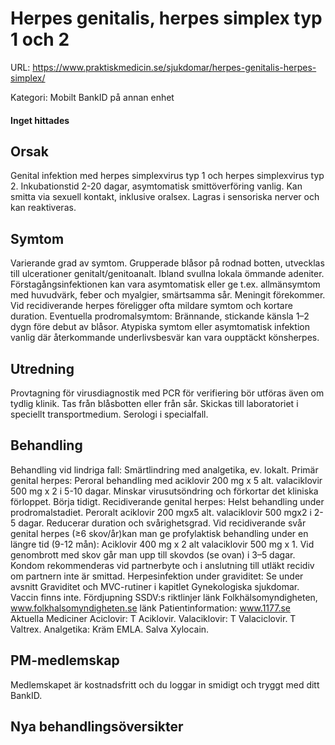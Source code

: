 # Herpes genitalis, herpes simplex typ 1 och 2

URL: https://www.praktiskmedicin.se/sjukdomar/herpes-genitalis-herpes-simplex/



Kategori: Mobilt BankID på annan enhet

#### Inget hittades

## Orsak

Genital infektion med herpes simplexvirus typ 1 och herpes simplexvirus typ 2. Inkubationstid 2-20 dagar, asymtomatisk smittöverföring vanlig. Kan smitta via sexuell kontakt, inklusive oralsex. Lagras i sensoriska nerver och kan reaktiveras.

## Symtom

Varierande grad av symtom. Grupperade blåsor på rodnad botten, utvecklas till ulcerationer genitalt/genitoanalt. Ibland svullna lokala ömmande adeniter. Förstagångsinfektionen kan vara asymtomatisk eller ge t.ex. allmänsymtom med huvudvärk, feber och myalgier, smärtsamma sår. Meningit förekommer. Vid recidiverande herpes föreligger ofta mildare symtom och kortare duration. Eventuella prodromalsymtom: Brännande, stickande känsla 1–2 dygn före debut av blåsor. Atypiska symtom eller asymtomatisk infektion vanlig där återkommande underlivsbesvär kan vara oupptäckt könsherpes.

## Utredning

Provtagning för virusdiagnostik med PCR för verifiering bör utföras även om tydlig klinik. Tas från blåsbotten eller från sår. Skickas till laboratoriet i speciellt transportmedium. Serologi i specialfall.

## Behandling

Behandling vid lindriga fall: Smärtlindring med analgetika, ev. lokalt.
Primär genital herpes: Peroral behandling med aciklovir 200 mg x 5 alt. valaciklovir 500 mg x 2 i 5-10 dagar. Minskar virusutsöndring och förkortar det kliniska förloppet. Börja tidigt.
Recidiverande genital herpes: Helst behandling under prodromalstadiet. Peroralt aciklovir 200 mgx5 alt. valaciklovir 500 mgx2 i 2-5 dagar. Reducerar duration och svårighetsgrad.
Vid recidiverande svår genital herpes (≥6 skov/år)kan man ge profylaktisk behandling under en längre tid (9-12 mån): Aciklovir 400 mg x 2 alt valaciklovir 500 mg x 1. Vid genombrott med skov går man upp till skovdos (se ovan) i 3–5 dagar.
Kondom rekommenderas vid partnerbyte och i anslutning till utläkt recidiv om partnern inte är smittad.
Herpesinfektion under graviditet: Se under avsnitt Graviditet och MVC-rutiner i kapitlet Gynekologiska sjukdomar. Vaccin finns inte.
Fördjupning
SSDV:s riktlinjer länk
Folkhälsomyndigheten, www.folkhalsomyndigheten.se länk
Patientinformation: www.1177.se
Aktuella Mediciner
Aciclovir: T Aciklovir.
Valaciklovir: T Valaciclovir. T Valtrex.
Analgetika: Kräm EMLA. Salva Xylocain.

## PM-medlemskap

Medlemskapet är kostnadsfritt och du loggar in smidigt och tryggt med ditt BankID.

## Nya behandlingsöversikter

